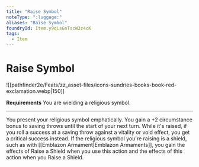 ```yaml
---
title: "Raise Symbol"
noteType: ":luggage:"
aliases: "Raise Symbol"
foundryId: Item.y9qLsGnTscW3z4cK
tags:
  - Item
---
```


# Raise Symbol
![[pathfinder2e/Feats/zz_asset-files/icons-sundries-books-book-red-exclamation.webp|150]]

**Requirements** You are wielding a religious symbol.

* * *

You present your religious symbol emphatically. You gain a +2 circumstance bonus to saving throws until the start of your next turn. While it's raised, if you roll a success at a saving throw against a vitality or void effect, you get a critical success instead. If the religious symbol you're raising is a shield, such as with [[Emblazon Armament|Emblazon Armaments]], you gain the effects of Raise a Shield when you use this action and the effects of this action when you Raise a Shield.
